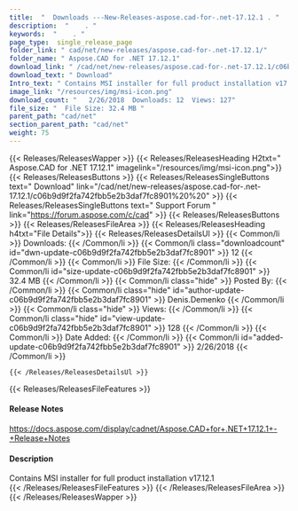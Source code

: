 ```yaml
---
title:  "  Downloads ---New-Releases-aspose.cad-for-.net-17.12.1 . " 
description:  "    . " 
keywords:  "    . " 
page_type:  single_release_page
folder_link: " cad/net/new-releases/aspose.cad-for-.net-17.12.1/"
folder_name: " Aspose.CAD for .NET 17.12.1"
download_link: " /cad/net/new-releases/aspose.cad-for-.net-17.12.1/c06b9d9f2fa742fbb5e2b3daf7fc8901"
download_text: " Download"
Intro_text: " Contains MSI installer for full product installation v17.12.1"
image_link: "/resources/img/msi-icon.png"
download_count: "   2/26/2018  Downloads: 12  Views: 127"
file_size: "  File Size: 32.4 MB "
parent_path: "cad/net"
section_parent_path: "cad/net"
weight: 75 
---
```


{{< Releases/ReleasesWapper >}}
  {{< Releases/ReleasesHeading H2txt=" Aspose.CAD for .NET 17.12.1" imagelink="/resources/img/msi-icon.png">}}
  {{< Releases/ReleasesButtons >}}
    {{< Releases/ReleasesSingleButtons text=" Download" link="/cad/net/new-releases/aspose.cad-for-.net-17.12.1/c06b9d9f2fa742fbb5e2b3daf7fc8901%20%20" >}}
    {{< Releases/ReleasesSingleButtons text=" Support Forum " link="https://forum.aspose.com/c/cad" >}}
  {{< Releases/ReleasesButtons >}}
  {{< Releases/ReleasesFileArea >}}
    {{< Releases/ReleasesHeading h4txt="File Details">}}
    {{< Releases/ReleasesDetailsUl >}}
            {{< Common/li  >}} Downloads: {{< /Common/li >}} 
      {{< Common/li class="downloadcount" id="dwn-update-c06b9d9f2fa742fbb5e2b3daf7fc8901" >}} 12 {{< /Common/li >}} 
      {{< Common/li  >}} File Size: {{< /Common/li >}} 
      {{< Common/li id="size-update-c06b9d9f2fa742fbb5e2b3daf7fc8901" >}} 32.4 MB {{< /Common/li >}} 
      {{< Common/li  class="hide" >}} Posted By: {{< /Common/li >}} 
      {{< Common/li class="hide" id="author-update-c06b9d9f2fa742fbb5e2b3daf7fc8901" >}} Denis.Demenko {{< /Common/li >}} 
      {{< Common/li class="hide"  >}} Views: {{< /Common/li >}} 
      {{< Common/li class="hide" id="view-update-c06b9d9f2fa742fbb5e2b3daf7fc8901" >}} 128 {{< /Common/li >}} 
      {{< Common/li  >}} Date Added: {{< /Common/li >}} 
      {{< Common/li id="added-update-c06b9d9f2fa742fbb5e2b3daf7fc8901" >}} 2/26/2018 {{< /Common/li >}} 

    {{< /Releases/ReleasesDetailsUl >}}

  {{< Releases/ReleasesFileFeatures >}}
      <h4>Release Notes</h4><div><a href="https://docs.aspose.com/display/cadnet/Aspose.CAD+for+.NET+17.12.1+-+Release+Notes">https://docs.aspose.com/display/cadnet/Aspose.CAD+for+.NET+17.12.1+-+Release+Notes</a></div><h4>Description</h4><div class="HTMLDescription">Contains MSI installer for full product installation v17.12.1</div>
  {{< /Releases/ReleasesFileFeatures >}}
 {{< /Releases/ReleasesFileArea >}}
{{< /Releases/ReleasesWapper >}}


